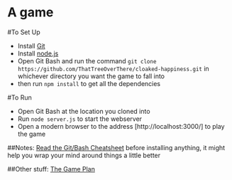 A game
=================
#To Set Up
* Install [Git](http://git-scm.com/downloads)
* Install [node.js](http://nodejs.org/)
* Open Git Bash and run the command `git clone https://github.com/ThatTreeOverThere/cloaked-happiness.git` in whichever directory you want the game to fall into
* then run `npm install` to get all the dependencies

#To Run
* Open Git Bash at the location you cloned into
* Run `node server.js` to start the webserver
* Open a modern browser to the address [http://localhost:3000/] to play the game

##Notes:
[Read the Git/Bash Cheatsheet](https://docs.google.com/document/d/1GZaDZ8Gt_bc2Sxab6AzH5UDupGfFm6SvB0-z93Bd9sw/edit) before installing anything, it might help you wrap your mind around things a little better

##Other stuff: 
[The Game Plan](https://docs.google.com/document/d/147XmElWYIRW8JEQuZ7hFGKkNnwlvdFyrtajji0u-TZE/edit)
